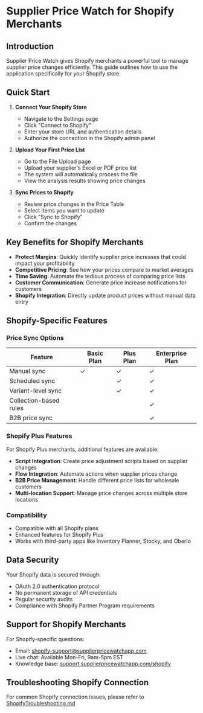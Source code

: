 
# Supplier Price Watch for Shopify Merchants

## Introduction

Supplier Price Watch gives Shopify merchants a powerful tool to manage supplier price changes efficiently. This guide outlines how to use the application specifically for your Shopify store.

## Quick Start

1. **Connect Your Shopify Store**
   - Navigate to the Settings page
   - Click "Connect to Shopify"
   - Enter your store URL and authentication details
   - Authorize the connection in the Shopify admin panel

2. **Upload Your First Price List**
   - Go to the File Upload page
   - Upload your supplier's Excel or PDF price list
   - The system will automatically process the file
   - View the analysis results showing price changes

3. **Sync Prices to Shopify**
   - Review price changes in the Price Table
   - Select items you want to update
   - Click "Sync to Shopify" 
   - Confirm the changes

## Key Benefits for Shopify Merchants

- **Protect Margins**: Quickly identify supplier price increases that could impact your profitability
- **Competitive Pricing**: See how your prices compare to market averages
- **Time Saving**: Automate the tedious process of comparing price lists
- **Customer Communication**: Generate price increase notifications for customers
- **Shopify Integration**: Directly update product prices without manual data entry

## Shopify-Specific Features

### Price Sync Options

| Feature | Basic Plan | Plus Plan | Enterprise Plan |
|---------|------------|-----------|-----------------|
| Manual sync | ✓ | ✓ | ✓ |
| Scheduled sync | | ✓ | ✓ |
| Variant-level sync | | ✓ | ✓ |
| Collection-based rules | | | ✓ |
| B2B price sync | | | ✓ |

### Shopify Plus Features

For Shopify Plus merchants, additional features are available:

- **Script Integration**: Create price adjustment scripts based on supplier changes
- **Flow Integration**: Automate actions when supplier prices change
- **B2B Price Management**: Handle different price lists for wholesale customers
- **Multi-location Support**: Manage price changes across multiple store locations

### Compatibility

- Compatible with all Shopify plans
- Enhanced features for Shopify Plus
- Works with third-party apps like Inventory Planner, Stocky, and Oberlo

## Data Security

Your Shopify data is secured through:
- OAuth 2.0 authentication protocol
- No permanent storage of API credentials
- Regular security audits
- Compliance with Shopify Partner Program requirements

## Support for Shopify Merchants

For Shopify-specific questions:
- Email: shopify-support@supplierpricewatchapp.com
- Live chat: Available Mon-Fri, 9am-5pm EST
- Knowledge base: [support.supplierpricewatchapp.com/shopify](https://support.supplierpricewatchapp.com/shopify)

## Troubleshooting Shopify Connection

For common Shopify connection issues, please refer to [ShopifyTroubleshooting.md](./ShopifyTroubleshooting.md)

